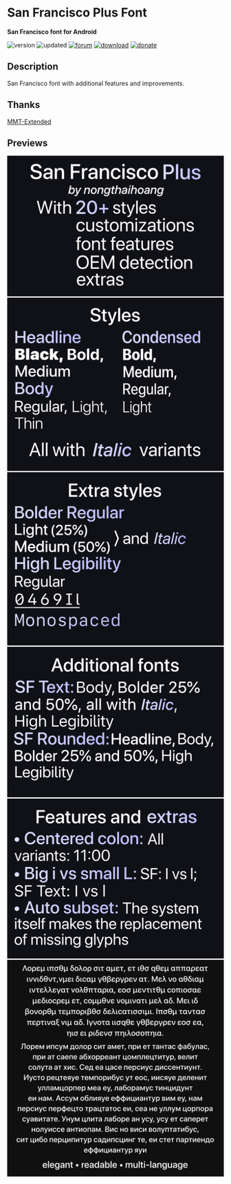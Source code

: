 # San Francisco Plus Font
**San Francisco font for Android**

![version](https://img.shields.io/badge/Version-3.0-brightgreen.svg) 
![updated](https://img.shields.io/badge/Updated-Apr_07,_2020-green.svg) 
[![forum](https://img.shields.io/badge/Forum-XDA-orange.svg)](https://forum.xda-developers.com/apps/magisk/font-headline-fonts-nongthaihoang-t3886349) 
[![download](https://img.shields.io/badge/Download-↓-yellow.svg)](https://github.com/nongthaihoang/san_francisco_plus_font/releases)
[![donate](https://img.shields.io/badge/Donate-Paypal-blue.svg)](https://paypal.me/nongthaihoang)
 
## Description
San Francisco font with additional features and improvements.

## Thanks
[MMT-Extended](https://github.com/Zackptg5/MMT-Extended)

## Previews
![img](https://raw.githubusercontent.com/nongthaihoang/gs_images/master/sfp/1.jpg)
![img](https://raw.githubusercontent.com/nongthaihoang/gs_images/master/sfp/2.jpg)
![img](https://raw.githubusercontent.com/nongthaihoang/gs_images/master/sfp/3.jpg)
![img](https://raw.githubusercontent.com/nongthaihoang/gs_images/master/sfp/4.jpg)
![img](https://raw.githubusercontent.com/nongthaihoang/gs_images/master/sfp/5.jpg)
![img](https://raw.githubusercontent.com/nongthaihoang/gs_images/master/sfp/6.jpg)
